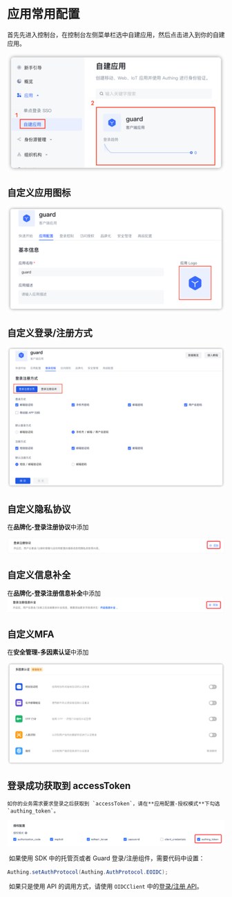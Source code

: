 # 应用常用配置

 首先先进入控制台，在控制台左侧菜单栏选中自建应用，然后点击进入到你的自建应用。

<img src="../images/select_application.png" alt="drawing" width="720"/>

## 自定义应用图标

   <img src="../images/config_logo.png" alt="drawing" width="720"/>

## 自定义登录/注册方式

   <img src="../images/config_login_register.png" alt="drawing" width="720"/>

## 自定义隐私协议

   在**品牌化-登录注册协议**中添加

   ![](../images/config_privacy.png)

## 自定义信息补全

   在**品牌化-登录注册信息补全**中添加![](../images/config_infomation_complete.png)

## 自定义MFA

   在**安全管理-多因素认证**中添加

   ![](../images/config_mfa.png)

## 登录成功获取到 accessToken

    如你的业务需求要求登录之后获取到 `accessToken`，请在**应用配置-授权模式**下勾选 `authing_token`。

![](../images/authorization_flow.png)

​		如果使用 SDK 中的托管页或者 Guard 登录/注册组件，需要代码中设置：

```java
Authing.setAuthProtocol(Authing.AuthProtocol.EOIDC);
```

​		如果只是使用 API 的调用方式，请使用 `OIDCClient` 中的[登录/注册 API](../apis/protocol/#获取-access-token、id-token-和-refresh-token)。